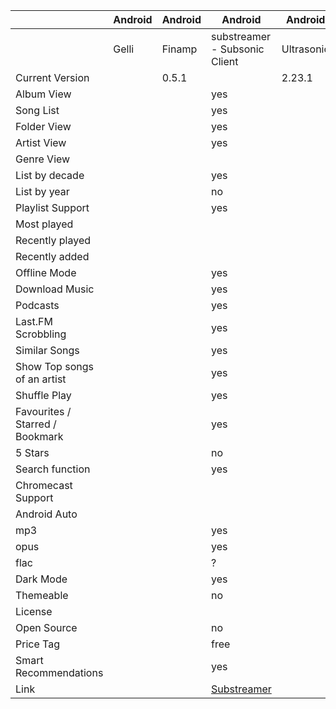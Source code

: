 |                                 | Android | Android | Android                                                                                                                                                                              | Android    | Android                | Android   | Android | Android  | Android  | Web                                                                         |
| ------------------------------- | ------- | ------- | ------------------------------------------------------------------------------------------------------------------------------------------------------------------------------------ | ---------- | ---------------------- | --------- | ------- | -------- | -------- | --------------------------------------------------------------------------- |
|                                 | Gelli   | Finamp  | substreamer - Subsonic Client                                                                                                                                                        | Ultrasonic | Funkwhale for Android  | Subtracks | Dsub    | Audinaut | Subsonic | Navidrome                                                                   |
| Current Version                 |         |  0.5.1  |                                                                                                                                                                                      |   2.23.1   |                        |           | 5.5.2   |          |          | yes                                                                         |
| Album View                      |         |         | yes                                                                                                                                                                                  |            |                        |           |         |          |          | yes                                                                         |
| Song List                       |         |         | yes                                                                                                                                                                                  |            |                        |           |         |          |          | yes                                                                         |
| Folder View                     |         |         | yes                                                                                                                                                                                  |            |                        |           |         |          |          | no                                                                          |
| Artist View                     |         |         | yes                                                                                                                                                                                  |            |                        |           |         |          |          | yes                                                                         |
| Genre View                      |         |         |                                                                                                                                                                                      |            |                        |           |         |          |          | yes                                                                         |
| List by decade                  |         |         | yes                                                                                                                                                                                  |            |                        |           |         |          |          | no                                                                          |
| List by year                    |         |         | no                                                                                                                                                                                   |            |                        |           |         |          |          | yes                                                                         |
| Playlist Support                |         |         | yes                                                                                                                                                                                  |            |                        |           |         |          |          | yes                                                                         |
| Most played                     |         |         |                                                                                                                                                                                      |            |                        |           |         |          |          | yes                                                                         |
| Recently played                 |         |         |                                                                                                                                                                                      |            |                        |           |         |          |          | yes                                                                         |
| Recently added                  |         |         |                                                                                                                                                                                      |            |                        |           |         |          |          | yes                                                                         |
| Offline Mode                    |         |         | yes                                                                                                                                                                                  |            |                        |           |         |          |          | no                                                                          |
| Download Music                  |         |         | yes                                                                                                                                                                                  |            |                        |           |         |          |          | yes                                                                         |
| Podcasts                        |         |         | yes                                                                                                                                                                                  |            |                        |           |         |          |          | no                                                                          |
| Last.FM Scrobbling              |         |         | yes                                                                                                                                                                                  |            |                        |           |         |          |          | yes                                                                         |
| Similar Songs                   |         |         | yes                                                                                                                                                                                  |            |                        |           |         |          |          | no                                                                          |
| Show Top songs of an artist     |         |         | yes                                                                                                                                                                                  |            |                        |           |         |          |          | no                                                                          |
| Shuffle Play                    |         |         | yes                                                                                                                                                                                  |            |                        |           |         |          |          | yes                                                                         |
| Favourites / Starred / Bookmark |         |         | yes                                                                                                                                                                                  |            |                        |           |         |          |          | yes                                                                         |
| 5 Stars                         |         |         | no                                                                                                                                                                                   |            |                        |           |         |          |          | no                                                                          |
| Search function                 |         |         | yes                                                                                                                                                                                  |            |                        |           |         |          |          | yes                                                                         |
| Chromecast Support              |         |         |                                                                                                                                                                                      |            |                        |           |         |          |          | yes                                                                         |
| Android Auto                    |         |         |                                                                                                                                                                                      |            |                        |           |         |          |          | yes                                                                         |
| mp3                             |         |         | yes                                                                                                                                                                                  |            |                        |           |         |          |          | yes                                                                         |
| opus                            |         |         | yes                                                                                                                                                                                  |            |                        |           |         |          |          | yes                                                                         |
| flac                            |         |         | ?                                                                                                                                                                                    |            |                        |           |         |          |          | yes                                                                         |
| Dark Mode                       |         |         | yes                                                                                                                                                                                  |            |                        |           |         |          |          | yes                                                                         |
| Themeable                       |         |         | no                                                                                                                                                                                   |            |                        |           |         |          |          | yes                                                                         |
| License                         |         |         |                                                                                                                                                                                      |            |                        |           |         |          |          | GPL3                                                                        |
| Open Source                     |         |         | no                                                                                                                                                                                   |            |                        |           |         |          |          | yes                                                                         |
| Price Tag                       |         |         | free                                                                                                                                                                                 |            |                        |           |         |          |          | free                                                                        |
| Smart Recommendations           |         |         | yes                                                                                                                                                                                  |            |                        |           |         |          |          | no                                                                          |
| Link                            |         |         | [Substreamer](https://play.google.com/store/apps/details?id=com.ghenry22.substream2&hl=en&gl=US)                                                                                     |            |                        |           |         |          |          | [Navidrome](https://github.com/navidrome)                                   |
